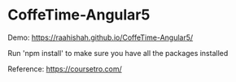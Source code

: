# CoffeTime-Angular5
Demo: https://raahishah.github.io/CoffeTime-Angular5/

Run 'npm install' to make sure you have all the packages installed

Reference: https://coursetro.com/
